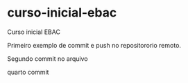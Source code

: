 # curso-inicial-ebac
Curso inicial EBAC

Primeiro exemplo de commit e push no repositororio remoto.

Segundo commit no arquivo

quarto commit
